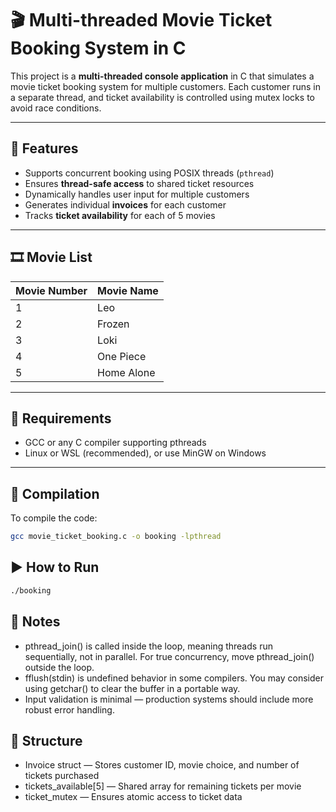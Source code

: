 # 🎬 Multi-threaded Movie Ticket Booking System in C

This project is a **multi-threaded console application** in C that simulates a movie ticket booking system for multiple customers. Each customer runs in a separate thread, and ticket availability is controlled using mutex locks to avoid race conditions.

---

## 🧠 Features

- Supports concurrent booking using POSIX threads (`pthread`)
- Ensures **thread-safe access** to shared ticket resources
- Dynamically handles user input for multiple customers
- Generates individual **invoices** for each customer
- Tracks **ticket availability** for each of 5 movies

---

## 🎞️ Movie List

| Movie Number | Movie Name   |
|--------------|--------------|
| 1            | Leo          |
| 2            | Frozen       |
| 3            | Loki         |
| 4            | One Piece    |
| 5            | Home Alone   |

---

## 🧰 Requirements

- GCC or any C compiler supporting pthreads
- Linux or WSL (recommended), or use MinGW on Windows

---

## 🔧 Compilation

To compile the code:

```bash
gcc movie_ticket_booking.c -o booking -lpthread
```
## ▶️ How to Run

```bash
./booking
```
## 🚨 Notes
- pthread_join() is called inside the loop, meaning threads run sequentially, not in parallel. For true concurrency, move pthread_join() outside the loop.
- fflush(stdin) is undefined behavior in some compilers. You may consider using getchar() to clear the buffer in a portable way.
- Input validation is minimal — production systems should include more robust error handling.

## 🧾 Structure

- Invoice struct — Stores customer ID, movie choice, and number of tickets purchased
- tickets_available[5] — Shared array for remaining tickets per movie
- ticket_mutex — Ensures atomic access to ticket data
